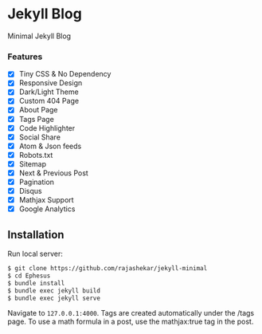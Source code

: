 # Jekyll Blog
Minimal Jekyll Blog

### Features

- [x] Tiny CSS & No Dependency
- [x] Responsive Design
- [x] Dark/Light Theme
- [x] Custom 404 Page
- [x] About Page
- [x] Tags Page
- [x] Code Highlighter
- [x] Social Share
- [x] Atom & Json feeds
- [x] Robots.txt
- [x] Sitemap
- [x] Next & Previous Post
- [x] Pagination
- [x] Disqus
- [x] Mathjax Support
- [x] Google Analytics

## Installation
Run local server:

```bash
$ git clone https://github.com/rajashekar/jekyll-minimal
$ cd Ephesus
$ bundle install
$ bundle exec jekyll build
$ bundle exec jekyll serve
```

Navigate to `127.0.0.1:4000`.
Tags are created automatically under the /tags page.
To use a math formula in a post, use the mathjax:true tag in the post.
